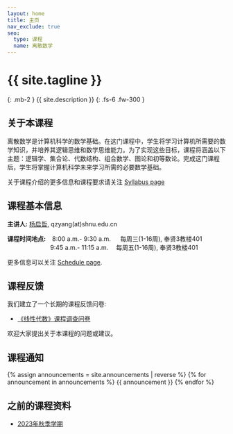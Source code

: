 ```yaml
---
layout: home
title: 主页
nav_exclude: true
seo:
  type: 课程
  name: 离散数学
---
```


# {{ site.tagline }}
{: .mb-2 }
{{ site.description }}
{: .fs-6 .fw-300 }

<!-- {% if site.announcements %}
{{ site.announcements.last }}
[Announcements](announcements.md){: .btn .btn-outline .fs-3 }
{% endif %} -->

## 关于本课程

离散数学是计算机科学的数学基础。在这门课程中，学生将学习计算机所需要的数学知识，并培养其逻辑思维和数学思维能力。为了实现这些目标，课程将涵盖以下主题：逻辑学、集合论、代数结构、组合数学、图论和初等数论。完成这门课程后，学生将掌握计算机科学未来学习所需的必要数学基础。

关于课程介绍的更多信息和课程要求请关注 [Syllabus page](syllabus.md)

## 课程基本信息

**主讲人:** [杨启哲](https://basics.sjtu.edu.cn/~yangqizhe/), qzyang(at)shnu.edu.cn

**课程时间地点:** &ensp;&nbsp;8:00 a.m.- 9:30 a.m. &emsp; 每周三(1-16周), 奉贤3教楼401
 <br/>&emsp;&emsp;&emsp;&emsp;&emsp;&emsp;&nbsp;&ensp;&nbsp;9:45 a.m.- 11:15 a.m. &emsp;每周五(1-16周), 奉贤3教楼401


 更多信息可以关注 [Schedule page](schedule.md).


## 课程反馈

我们建立了一个长期的课程反馈问卷:

- [《线性代数》课程调查问卷](https://www.wjx.cn/vm/tU88Sco.aspx)

欢迎大家提出关于本课程的问题或建议。


## 课程通知

{% assign announcements = site.announcements | reverse %}
{% for announcement in announcements %}
{{ announcement }}
{% endfor %}

## 之前的课程资料

- [2023年秋季学期](https://www.dm2023w.spacepenguin.com.cn)